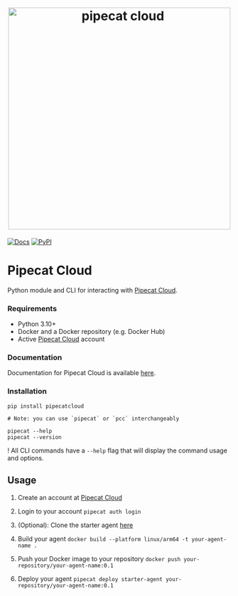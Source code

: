 
<h1><div align="center">
 <img alt="pipecat cloud" width="500px" height="auto" src="./pipecat-cloud.png">
</div></h1>


[![Docs](https://img.shields.io/badge/documentation-blue)](https://docs.pipecat.cloud)
[![PyPI](https://img.shields.io/pypi/v/pipecat-cloud)](https://pypi.org/project/pipecat-cloud)

# Pipecat Cloud

Python module and CLI for interacting with [Pipecat Cloud](https://pipecat.cloud).

### Requirements

- Python 3.10+
- Docker and a Docker repository (e.g. Docker Hub)
- Active [Pipecat Cloud](https://dashboard.pipecat.cloud)
 account

### Documentation

Documentation for Pipecat Cloud is available [here](https://docs.pipecat.cloud).

### Installation

```shell
pip install pipecatcloud

# Note: you can use `pipecat` or `pcc` interchangeably

pipecat --help
pipecat --version
```

! All CLI commands have a `--help` flag that will display the command usage and options.

## Usage

1. Create an account at [Pipecat Cloud](https://pipecat.cloud)

2. Login to your account `pipecat auth login`

3. (Optional): Clone the starter agent [here](https://github.com/pipecat-ai/pipecat-cloud-starter-agent)

4. Build your agent `docker build --platform linux/arm64 -t your-agent-name .`

5. Push your Docker image to your repository `docker push your-repository/your-agent-name:0.1`

6. Deploy your agent `pipecat deploy starter-agent your-repository/your-agent-name:0.1`

